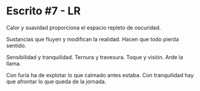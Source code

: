 # Escrito #7 - LR
Calor y suavidad
proporciona el espacio
repleto de oscuridad.

Sustancias que fluyen
y modifican la realidad.
Hacen que todo pierda sentido.

Sensibilidad y tranquilidad.
Ternura y travesura.
Toque y visión.
Arde la llama.

Con furia ha de explotar
lo que calmado antes estaba.
Con tranquilidad hay que afrontar
lo que queda de la jornada.

